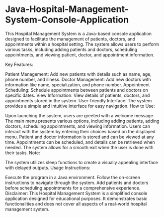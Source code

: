 # Java-Hospital-Management-System-Console-Application

This Hospital Management System is a Java-based console application designed to facilitate the management of patients, doctors, and appointments within a hospital setting. The system allows users to perform various tasks, including adding patients and doctors, scheduling appointments, and viewing patient, doctor, and appointment information.

Key Features:

Patient Management: Add new patients with details such as name, age, phone number, and illness.
Doctor Management: Add new doctors with information like name, specialization, and phone number.
Appointment Scheduling: Schedule appointments between patients and doctors on specific dates.
View Information: View details of patients, doctors, and appointments stored in the system.
User-friendly Interface: The system provides a simple and intuitive interface for easy navigation.
How to Use:

Upon launching the system, users are greeted with a welcome message.
The main menu presents various options, including adding patients, adding doctors, scheduling appointments, and viewing information.
Users can interact with the system by entering their choices based on the displayed menu.
Patient and doctor information is stored and can be viewed at any time.
Appointments can be scheduled, and details can be retrieved when needed.
The system allows for a smooth exit when the user is done with their tasks.
Note:

The system utilizes sleep functions to create a visually appealing interface with delayed outputs.
Usage Instructions:

Execute the program in a Java environment.
Follow the on-screen instructions to navigate through the system.
Add patients and doctors before scheduling appointments for a comprehensive experience.
Disclaimer:
This Hospital Management System is a simplified console application designed for educational purposes. It demonstrates basic functionalities and does not cover all aspects of a real-world hospital management system.
